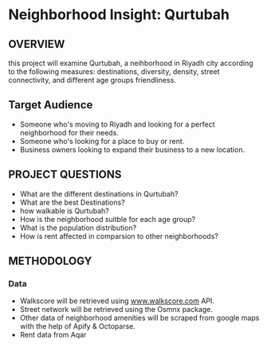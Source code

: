 # Neighborhood Insight: Qurtubah

## OVERVIEW
this project will examine Qurtubah, a neihborhood in Riyadh city according to the following measures: destinations, diversity, density, street connectivity, and different age groups friendliness. 


## Target Audience
- Someone who's moving to Riyadh and looking for a perfect neighborhood for their needs.
- Someone who's looking for a place to buy or rent.
- Business owners looking to expand their business to a new location.

## PROJECT QUESTIONS  
- What are the different destinations in Qurtubah?
- What are the best Destinations?
- how walkable is Qurtubah?
- How is the neighborhood suitble for each age group?
- What is the population distribution?
- How is rent affected in comparsion to other neighborhoods?

## METHODOLOGY  

### Data

- Walkscore will be retrieved using www.walkscore.com API.
- Street network will be retrieved using the Osmnx package.
- Other data of neighborhood amenities will be scraped from google maps with the help of Apify & Octoparse.
- Rent data from Aqar
